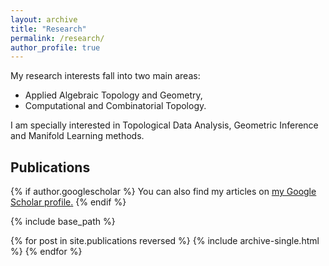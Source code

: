 ```yaml
---
layout: archive
title: "Research"
permalink: /research/
author_profile: true
---
```


My research interests fall into two main areas: 
* Applied Algebraic Topology and Geometry,
* Computational and Combinatorial Topology.

I am specially interested in Topological Data Analysis, Geometric Inference and   Manifold Learning methods.


## Publications

<nbsp>

{% if author.googlescholar %}
  You can also find my articles on <u><a href="{{author.googlescholar}}">my Google Scholar profile</a>.</u>
{% endif %}

{% include base_path %}

{% for post in site.publications reversed %}
  {% include archive-single.html %}
{% endfor %}
